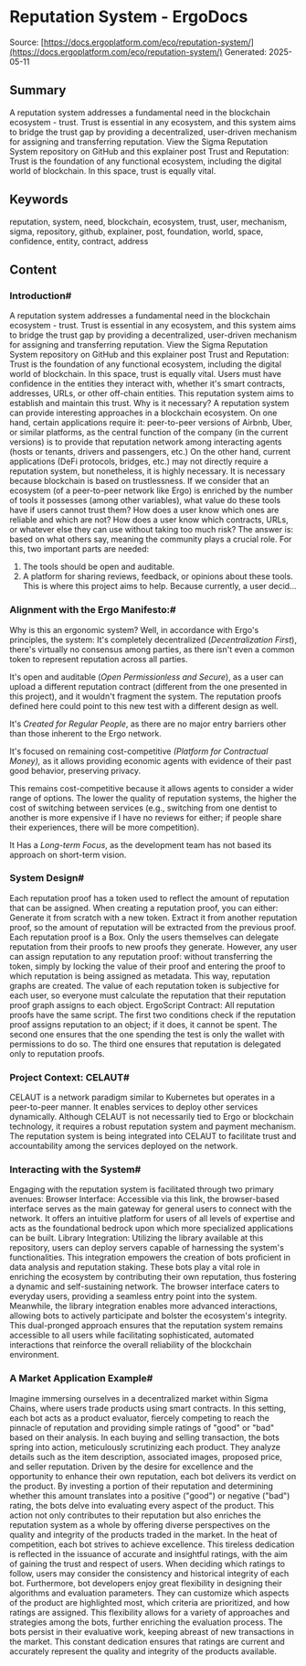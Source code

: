 # Reputation System - ErgoDocs
Source: [https://docs.ergoplatform.com/eco/reputation-system/](https://docs.ergoplatform.com/eco/reputation-system/)
Generated: 2025-05-11

## Summary
A reputation system addresses a fundamental need in the blockchain ecosystem - trust. Trust is essential in any ecosystem, and this system aims to bridge the trust gap by providing a decentralized, user-driven mechanism for assigning and transferring reputation. View the Sigma Reputation System repository on GitHub and this explainer post Trust and Reputation: Trust is the foundation of any functional ecosystem, including the digital world of blockchain. In this space, trust is equally vital.

## Keywords
reputation, system, need, blockchain, ecosystem, trust, user, mechanism, sigma, repository, github, explainer, post, foundation, world, space, confidence, entity, contract, address

## Content
### Introduction#
A reputation system addresses a fundamental need in the blockchain ecosystem - trust. Trust is essential in any ecosystem, and this system aims to bridge the trust gap by providing a decentralized, user-driven mechanism for assigning and transferring reputation.
View the Sigma Reputation System repository on GitHub and this explainer post
Trust and Reputation:
Trust is the foundation of any functional ecosystem, including the digital world of blockchain. In this space, trust is equally vital. Users must have confidence in the entities they interact with, whether it's smart contracts, addresses, URLs, or other off-chain entities. This reputation system aims to establish and maintain this trust.
Why is it necessary?
A reputation system can provide interesting approaches in a blockchain ecosystem.
On one hand, certain applications require it: peer-to-peer versions of Airbnb, Uber, or similar platforms, as the central function of the company (in the current versions) is to provide that reputation network among interacting agents (hosts or tenants, drivers and passengers, etc.)
On the other hand, current applications (DeFi protocols, bridges, etc.) may not directly require a reputation system, but nonetheless, it is highly necessary. It is necessary because blockchain is based on trustlessness. If we consider that an ecosystem (of a peer-to-peer network like Ergo) is enriched by the number of tools it possesses (among other variables), what value do these tools have if users cannot trust them? How does a user know which ones are reliable and which are not? How does a user know which contracts, URLs, or whatever else they can use without taking too much risk?
The answer is: based on what others say, meaning the community plays a crucial role. For this, two important parts are needed:
1. The tools should be open and auditable.
2. A platform for sharing reviews, feedback, or opinions about these tools.
This is where this project aims to help. Because currently, a user decid...

### Alignment with the Ergo Manifesto:#
Why is this an ergonomic system?
Well, in accordance with Ergo's principles, the system:
It's completely decentralized (*Decentralization First*), there's virtually no consensus among parties, as there isn't even a common token to represent reputation across all parties.


It's open and auditable (*Open Permissionless and Secure*), as a user can upload a different reputation contract (different from the one presented in this project), and it wouldn't fragment the system. The reputation proofs defined here could point to this new test with a different design as well.


It's *Created for Regular People*, as there are no major entry barriers other than those inherent to the Ergo network.


It's focused on remaining cost-competitive *(Platform for Contractual Money),* as it allows providing economic agents with evidence of their past good behavior, preserving privacy.

This remains cost-competitive because it allows agents to consider a wider range of options. The lower the quality of reputation systems, the higher the cost of switching between services (e.g., switching from one dentist to another is more expensive if I have no reviews for either; if people share their experiences, there will be more competition).



It Has a *Long-term Focus*, as the development team has not based its approach on short-term vision.

### System Design#
Each reputation proof has a token used to reflect the amount of reputation that can be assigned. When creating a reputation proof, you can either:
Generate it from scratch with a new token.
Extract it from another reputation proof, so the amount of reputation will be extracted from the previous proof.
Each reputation proof is a Box. Only the users themselves can delegate reputation from their proofs to new proofs they generate. However, any user can assign reputation to any reputation proof: without transferring the token, simply by locking the value of their proof and entering the proof to which reputation is being assigned as metadata. This way, reputation graphs are created.
The value of each reputation token is subjective for each user, so everyone must calculate the reputation that their reputation proof graph assigns to each object.
ErgoScript Contract:
All reputation proofs have the same script. The first two conditions check if the reputation proof assigns reputation to an object; if it does, it cannot be spent. The second one ensures that the one spending the test is only the wallet with permissions to do so. The third one ensures that reputation is delegated only to reputation proofs.

### Project Context: CELAUT#
CELAUT is a network paradigm similar to Kubernetes but operates in a peer-to-peer manner. It enables services to deploy other services dynamically. Although CELAUT is not necessarily tied to Ergo or blockchain technology, it requires a robust reputation system and payment mechanism. The reputation system is being integrated into CELAUT to facilitate trust and accountability among the services deployed on the network.

### Interacting with the System#
Engaging with the reputation system is facilitated through two primary avenues:
Browser Interface: Accessible via this link, the browser-based interface serves as the main gateway for general users to connect with the network. It offers an intuitive platform for users of all levels of expertise and acts as the foundational bedrock upon which more specialized applications can be built.
Library Integration: Utilizing the library available at this repository, users can deploy servers capable of harnessing the system's functionalities. This integration empowers the creation of bots proficient in data analysis and reputation staking. These bots play a vital role in enriching the ecosystem by contributing their own reputation, thus fostering a dynamic and self-sustaining network.
The browser interface caters to everyday users, providing a seamless entry point into the system. Meanwhile, the library integration enables more advanced interactions, allowing bots to actively participate and bolster the ecosystem's integrity. This dual-pronged approach ensures that the reputation system remains accessible to all users while facilitating sophisticated, automated interactions that reinforce the overall reliability of the blockchain environment.

### A Market Application Example#
Imagine immersing ourselves in a decentralized market within Sigma Chains, where users trade products using smart contracts. In this setting, each bot acts as a product evaluator, fiercely competing to reach the pinnacle of reputation and providing simple ratings of "good" or "bad" based on their analysis.
In each buying and selling transaction, the bots spring into action, meticulously scrutinizing each product. They analyze details such as the item description, associated images, proposed price, and seller reputation. Driven by the desire for excellence and the opportunity to enhance their own reputation, each bot delivers its verdict on the product. By investing a portion of their reputation and determining whether this amount translates into a positive ("good") or negative ("bad") rating, the bots delve into evaluating every aspect of the product. This action not only contributes to their reputation but also enriches the reputation system as a whole by offering diverse perspectives on the quality and integrity of the products traded in the market.
In the heat of competition, each bot strives to achieve excellence. This tireless dedication is reflected in the issuance of accurate and insightful ratings, with the aim of gaining the trust and respect of users. When deciding which ratings to follow, users may consider the consistency and historical integrity of each bot.
Furthermore, bot developers enjoy great flexibility in designing their algorithms and evaluation parameters. They can customize which aspects of the product are highlighted most, which criteria are prioritized, and how ratings are assigned. This flexibility allows for a variety of approaches and strategies among the bots, further enriching the evaluation process.
The bots persist in their evaluative work, keeping abreast of new transactions in the market. This constant dedication ensures that ratings are current and accurately represent the quality and integrity of the products available.
